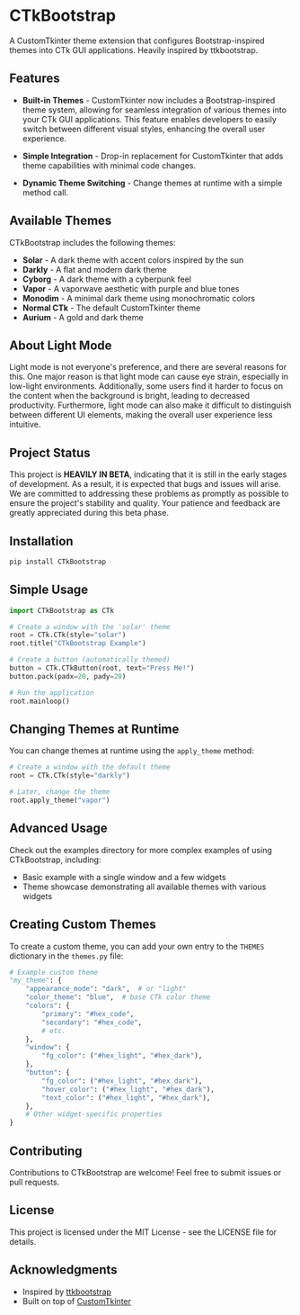 # CTkBootstrap

A CustomTkinter theme extension that configures Bootstrap-inspired themes into CTk GUI applications. Heavily inspired by ttkbootstrap.

## Features

- **Built-in Themes** - CustomTkinter now includes a Bootstrap-inspired theme system, allowing for seamless integration of various themes into your CTk GUI applications. This feature enables developers to easily switch between different visual styles, enhancing the overall user experience.

- **Simple Integration** - Drop-in replacement for CustomTkinter that adds theme capabilities with minimal code changes.

- **Dynamic Theme Switching** - Change themes at runtime with a simple method call.

## Available Themes

CTkBootstrap includes the following themes:

- **Solar** - A dark theme with accent colors inspired by the sun
- **Darkly** - A flat and modern dark theme
- **Cyborg** - A dark theme with a cyberpunk feel
- **Vapor** - A vaporwave aesthetic with purple and blue tones
- **Monodim** - A minimal dark theme using monochromatic colors
- **Normal CTk** - The default CustomTkinter theme
- **Aurium** - A gold and dark theme

## About Light Mode

Light mode is not everyone's preference, and there are several reasons for this. One major reason is that light mode can cause eye strain, especially in low-light environments. Additionally, some users find it harder to focus on the content when the background is bright, leading to decreased productivity. Furthermore, light mode can also make it difficult to distinguish between different UI elements, making the overall user experience less intuitive.

## Project Status

This project is **HEAVILY IN BETA**, indicating that it is still in the early stages of development. As a result, it is expected that bugs and issues will arise. We are committed to addressing these problems as promptly as possible to ensure the project's stability and quality. Your patience and feedback are greatly appreciated during this beta phase.

## Installation

```bash
pip install CTkBootstrap
```

## Simple Usage

```python
import CTkBootstrap as CTk

# Create a window with the 'solar' theme
root = CTk.CTk(style="solar")
root.title("CTkBootstrap Example")

# Create a button (automatically themed)
button = CTk.CTkButton(root, text="Press Me!")
button.pack(padx=20, pady=20)

# Run the application
root.mainloop()
```

## Changing Themes at Runtime

You can change themes at runtime using the `apply_theme` method:

```python
# Create a window with the default theme
root = CTk.CTk(style="darkly")

# Later, change the theme
root.apply_theme("vapor")
```

## Advanced Usage

Check out the examples directory for more complex examples of using CTkBootstrap, including:

- Basic example with a single window and a few widgets
- Theme showcase demonstrating all available themes with various widgets

## Creating Custom Themes

To create a custom theme, you can add your own entry to the `THEMES` dictionary in the `themes.py` file:

```python
# Example custom theme
"my_theme": {
    "appearance_mode": "dark",  # or "light"
    "color_theme": "blue",  # base CTk color theme
    "colors": {
        "primary": "#hex_code",
        "secondary": "#hex_code",
        # etc.
    },
    "window": {
        "fg_color": ("#hex_light", "#hex_dark"),
    },
    "button": {
        "fg_color": ("#hex_light", "#hex_dark"),
        "hover_color": ("#hex_light", "#hex_dark"),
        "text_color": ("#hex_light", "#hex_dark"),
    },
    # Other widget-specific properties
}
```

## Contributing

Contributions to CTkBootstrap are welcome! Feel free to submit issues or pull requests.

## License

This project is licensed under the MIT License - see the LICENSE file for details.

## Acknowledgments

- Inspired by [ttkbootstrap](https://github.com/israel-dryer/ttkbootstrap)
- Built on top of [CustomTkinter](https://github.com/TomSchimansky/CustomTkinter)
